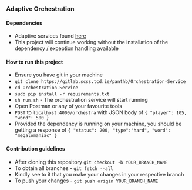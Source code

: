 ### Adaptive Orchestration

#### Dependencies
 * Adaptive services found [here](https://gitlab.scss.tcd.ie/panthb/Elo-API-service)
 * This project will continue working without the installation of the dependency / exception handling available 

#### How to run this project
 * Ensure you have git in your machine
 * ```git clone https://gitlab.scss.tcd.ie/panthb/Orchestration-Service```
 * ```cd Orchestration-Service```
 * ```sudo pip install -r requirements.txt```
 * ```sh run.sh``` - The orchestration service will start running
 * Open Postman or any of your favourite tools
 * ```POST``` to ```localhost:4000/orchestra``` with JSON body of ```{ "player": 105, "word": 500 }```
 * Provided the dependency is running on your machine, you should be getting a response of ```{ "status": 200, "type":"hard", "word": "megalomaniac" }```

#### Contribution guidelines
 * After cloning this repository ```git checkout -b YOUR_BRANCH_NAME```
 * To obtain all branches - ```git fetch --all```
 * Kindly see to it that you make your changes in your respective branch
 * To push your changes - ```git push origin YOUR_BRANCH_NAME```
